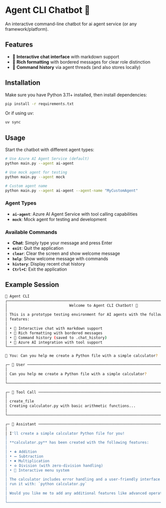 # Agent CLI Chatbot 🤖

An interactive command-line chatbot for ai agent service (or any framework/platform).

## Features

- 💬 **Interactive chat interface** with markdown support
- 🎨 **Rich formatting** with bordered messages for clear role distinction
- 📝 **Command history** via agent threads (and also stores locally)

## Installation

Make sure you have Python 3.11+ installed, then install dependencies:

```bash
pip install -r requirements.txt
```

Or if using uv:

```bash
uv sync
```

## Usage

Start the chatbot with different agent types:

```bash
# Use Azure AI Agent Service (default)
python main.py --agent ai-agent

# Use mock agent for testing
python main.py --agent mock

# Custom agent name
python main.py --agent ai-agent --agent-name "MyCustomAgent"
```

### Agent Types

- **`ai-agent`**: Azure AI Agent Service with tool calling capabilities
- **`mock`**: Mock agent for testing and development

### Available Commands

- **Chat**: Simply type your message and press Enter
- **`exit`**: Quit the application
- **`clear`**: Clear the screen and show welcome message
- **`help`**: Show welcome message with commands
- **`history`**: Display recent chat history
- **`Ctrl+C`**: Exit the application

## Example Session

```bash
🤖 Agent CLI
┌─────────────────────────────────────────────────────────────────────────────────┐
│                            Welcome to Agent CLI Chatbot! 🚀                
│                                                                            
│ This is a prototype testing environment for AI agents with the following   
│ features:                                                                  
│                                                                            
│ • 💬 Interactive chat with markdown support                                
│ • 🎨 Rich formatting with bordered messages                                
│ • 📝 Command history (saved to .chat_history)                              
│ • 🔧 Azure AI integration with tool support                                
└─────────────────────────────────────────────────────────────────────────────────┘

💬 You: Can you help me create a Python file with a simple calculator?

┌─ 👤 User ────────────────────────────────────────────────────────────────────────┐
│                                                                               
│ Can you help me create a Python file with a simple calculator?                
│                                                                               
└──────────────────────────────────────────────────────────────────────────────────┘

┌─ 🔧 Tool Call ────────────────────────────────────────────────────────────────────┐
│                                                                              
│ create_file                                                                  
│ Creating calculator.py with basic arithmetic functions...                    
│                                                                              
└──────────────────────────────────────────────────────────────────────────────────┘

┌─ 🤖 Assistant ───────────────────────────────────────────────────────────────────┐
│                                                                                
│ I'll create a simple calculator Python file for you!                           
│                                                                                
│ **calculator.py** has been created with the following features:                
│                                                                                
│ • ➕ Addition                                                                  
│ • ➖ Subtraction                                                               
│ • ✖️ Multiplication                                                            
│ • ➗ Division (with zero-division handling)                                    
│ • 📱 Interactive menu system                                                   
│                                                                                
│ The calculator includes error handling and a user-friendly interface. You can  
│ run it with: `python calculator.py`                                            
│                                                                                
│ Would you like me to add any additional features like advanced operations?     
│                                                                                
└──────────────────────────────────────────────────────────────────────────────────┘
```
